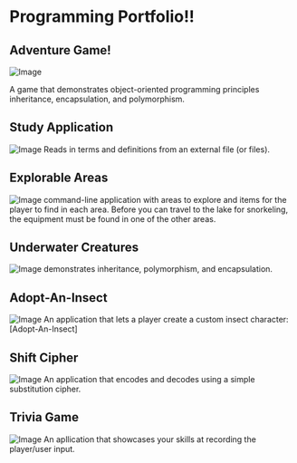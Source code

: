 # Programming Portfolio!!

## Adventure Game!
![Image](https://snipboard.io/UBf4Oj.jpg)

A game that demonstrates object-oriented programming principles inheritance, encapsulation, and polymorphism.

## Study Application
![Image](https://snipboard.io/wG3Joq.jpg) Reads in terms and definitions from an external file (or files).

## Explorable Areas
![Image](https://snipboard.io/ZVENQh.jpg)
 command-line application with areas to explore and items for the player to find in each area. Before you can travel to the lake for snorkeling, the equipment must be found in one of the other areas.
 
## Underwater Creatures
![Image](https://snipboard.io/OJaFUx.jpg)
 demonstrates inheritance, polymorphism, and encapsulation.
 
## Adopt-An-Insect
![Image](https://snipboard.io/3DgERO.jpg)
An application that lets a player create a custom insect character: [Adopt-An-Insect]

## Shift Cipher
![Image](https://snipboard.io/srnuAx.jpg)
An application that encodes and decodes using a simple substitution cipher.

## Trivia Game
![Image](https://snipboard.io/oi2hVI.jpg)
An apllication that showcases your skills at recording the player/user input.
